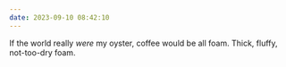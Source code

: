 ```yaml
---
date: 2023-09-10 08:42:10
---
```

If the world really _were_ my oyster, coffee would be all foam. Thick, fluffy, not-too-dry foam. 
